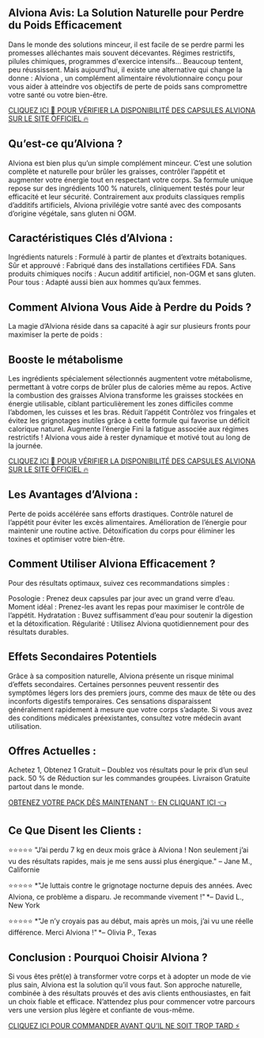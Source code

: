 ## Alviona Avis: La Solution Naturelle pour Perdre du Poids Efficacement

Dans le monde des solutions minceur, il est facile de se perdre parmi les promesses alléchantes mais souvent décevantes. Régimes restrictifs, pilules chimiques, programmes d'exercice intensifs... Beaucoup tentent, peu réussissent. Mais aujourd’hui, il existe une alternative qui change la donne : Alviona , un complément alimentaire révolutionnaire conçu pour vous aider à atteindre vos objectifs de perte de poids sans compromettre votre santé ou votre bien-être.

[CLIQUEZ ICI 🌟 POUR VÉRIFIER LA DISPONIBILITÉ DES CAPSULES ALVIONA SUR LE SITE OFFICIEL 🔥](https://storyatures.com/Alviona-Avis)

## Qu’est-ce qu’Alviona ?

Alviona est bien plus qu’un simple complément minceur. C’est une solution complète et naturelle pour brûler les graisses, contrôler l’appétit et augmenter votre énergie tout en respectant votre corps. Sa formule unique repose sur des ingrédients 100 % naturels, cliniquement testés pour leur efficacité et leur sécurité. Contrairement aux produits classiques remplis d’additifs artificiels, Alviona privilégie votre santé avec des composants d’origine végétale, sans gluten ni OGM.

## Caractéristiques Clés d’Alviona :

Ingrédients naturels : Formulé à partir de plantes et d’extraits botaniques.
Sûr et approuvé : Fabriqué dans des installations certifiées FDA.
Sans produits chimiques nocifs : Aucun additif artificiel, non-OGM et sans gluten.
Pour tous : Adapté aussi bien aux hommes qu’aux femmes.

## Comment Alviona Vous Aide à Perdre du Poids ?

La magie d’Alviona réside dans sa capacité à agir sur plusieurs fronts pour maximiser la perte de poids :

## Booste le métabolisme

Les ingrédients spécialement sélectionnés augmentent votre métabolisme, permettant à votre corps de brûler plus de calories même au repos.
Active la combustion des graisses
Alviona transforme les graisses stockées en énergie utilisable, ciblant particulièrement les zones difficiles comme l’abdomen, les cuisses et les bras.
Réduit l’appétit
Contrôlez vos fringales et évitez les grignotages inutiles grâce à cette formule qui favorise un déficit calorique naturel.
Augmente l’énergie
Fini la fatigue associée aux régimes restrictifs ! Alviona vous aide à rester dynamique et motivé tout au long de la journée.

[CLIQUEZ ICI 🌟 POUR VÉRIFIER LA DISPONIBILITÉ DES CAPSULES ALVIONA SUR LE SITE OFFICIEL 🔥](https://storyatures.com/Alviona-Avis)

## Les Avantages d’Alviona :

Perte de poids accélérée sans efforts drastiques.
Contrôle naturel de l’appétit pour éviter les excès alimentaires.
Amélioration de l’énergie pour maintenir une routine active.
Détoxification du corps pour éliminer les toxines et optimiser votre bien-être.

## Comment Utiliser Alviona Efficacement ?

Pour des résultats optimaux, suivez ces recommandations simples :

Posologie : Prenez deux capsules par jour avec un grand verre d’eau.
Moment idéal : Prenez-les avant les repas pour maximiser le contrôle de l’appétit.
Hydratation : Buvez suffisamment d’eau pour soutenir la digestion et la détoxification.
Régularité : Utilisez Alviona quotidiennement pour des résultats durables.

## Effets Secondaires Potentiels

Grâce à sa composition naturelle, Alviona présente un risque minimal d’effets secondaires. Certaines personnes peuvent ressentir des symptômes légers lors des premiers jours, comme des maux de tête ou des inconforts digestifs temporaires. Ces sensations disparaissent généralement rapidement à mesure que votre corps s’adapte. Si vous avez des conditions médicales préexistantes, consultez votre médecin avant utilisation.

## Offres Actuelles :

Achetez 1, Obtenez 1 Gratuit – Doublez vos résultats pour le prix d’un seul pack.
50 % de Réduction sur les commandes groupées.
Livraison Gratuite partout dans le monde.

[OBTENEZ VOTRE PACK DÈS MAINTENANT ✨ EN CLIQUANT ICI 👈](https://storyatures.com/Alviona-Avis)

## Ce Que Disent les Clients :

⭐⭐⭐⭐⭐ "J’ai perdu 7 kg en deux mois grâce à Alviona ! Non seulement j’ai vu des résultats rapides, mais je me sens aussi plus énergique." – Jane M., Californie

⭐⭐⭐⭐⭐ *"Je luttais contre le grignotage nocturne depuis des années. Avec Alviona, ce problème a disparu. Je recommande vivement !" *– David L., New York

⭐⭐⭐⭐⭐ *"Je n’y croyais pas au début, mais après un mois, j’ai vu une réelle différence. Merci Alviona !" *– Olivia P., Texas

## Conclusion : Pourquoi Choisir Alviona ?

Si vous êtes prêt(e) à transformer votre corps et à adopter un mode de vie plus sain, Alviona est la solution qu’il vous faut. Son approche naturelle, combinée à des résultats prouvés et des avis clients enthousiastes, en fait un choix fiable et efficace. N’attendez plus pour commencer votre parcours vers une version plus légère et confiante de vous-même.

[CLIQUEZ ICI POUR COMMANDER AVANT QU’IL NE SOIT TROP TARD ⚡](https://storyatures.com/Alviona-Avis)
